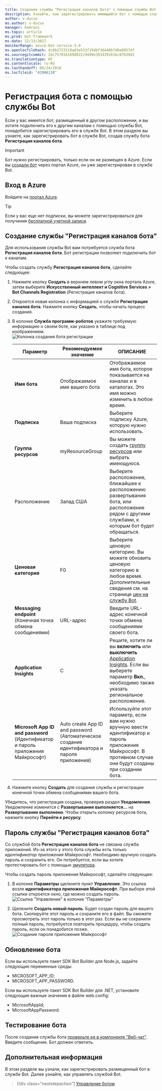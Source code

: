 ```yaml
---
title: Создание службы "Регистрация каналов бота" с помощью службы Bot | Документация Майкрософт
description: Узнайте, как зарегистрировать имеющийся бот с помощью службы Bot.
author: v-ducvo
ms.author: v-ducvo
manager: kamrani
ms.topic: article
ms.prod: bot-framework
ms.date: 12/13/2017
monikerRange: azure-bot-service-3.0
ms.openlocfilehash: dc8b2723119a03e533f19dbf36446b7dbe0957df
ms.sourcegitcommit: 2dc75701b169d822c9499e393439161bc87639d2
ms.translationtype: HT
ms.contentlocale: ru-RU
ms.lasthandoff: 08/24/2018
ms.locfileid: "42906138"
---
```

# <a name="register-a-bot-with-bot-service"></a>Регистрация бота с помощью службы Bot



Если у вас имеется бот, размещенный в другом расположении, и вы хотите подключить его к другим каналам с помощью службы Bot, понадобится зарегистрировать его в службе Bot. В этом разделе вы узнаете, как зарегистрировать бот в службе Bot, создав службу бота **Регистрация каналов бота**.

> [!IMPORTANT] 
> Бот нужно регистрировать, только если он не размещен в Azure. Если вы [создали бот](bot-service-quickstart.md) через портал Azure, он уже зарегистрирован в службе Bot.

## <a name="log-in-to-azure"></a>Вход в Azure
Войдите на [портал Azure](http://portal.azure.com).

> [!TIP]
> Если у вас еще нет подписки, вы можете зарегистрироваться для получения <a href="https://azure.microsoft.com/en-us/free/" target="_blank">бесплатной учетной записи</a>.

## <a name="create-a-bot-channels-registration"></a>Создание службы "Регистрация каналов бота"
Для использования службы Bot вам потребуется служба бота **Регистрация каналов бота**. Бот регистрации позволяет подключить бот к каналам.

Чтобы создать службу **Регистрация каналов бота**, сделайте следующее:

1. Нажмите кнопку **Создать** в верхнем левом углу окна портала Azure, затем выберите **Искусственный интеллект и Cognitive Services > Bot Channels Registration** (Регистрация каналов бота). 

2. Откроется новая колонка с информацией о службе **Регистрация каналов бота**. Нажмите кнопку **Создать**, чтобы начать процесс создания. 

3. В колонке **Служба программ-роботов** укажите требуемую информацию о своем боте, как указано в таблице под изображением.  <br/>
   ![Колонка создания бота регистрации](~/media/azure-bot-quickstarts/registration-create-bot-service-blade.png)


   |                    Параметр                     |         Рекомендуемое значение         |                                                                                                  ОПИСАНИЕ                                                                                                  |
   |------------------------------------------------|---------------------------------|---------------------------------------------------------------------------------------------------------------------------------------------------------------------------------------------------------------|
   |           <strong>Имя бота</strong>            |     Отображаемое имя вашего бота     |                                                  Отображаемое имя бота, которое показывается на каналах и в каталогах. Это имя можно изменить в любое время.                                                  |
   |         <strong>Подписка</strong>          |        Ваша подписка        |                                                                                Выберите подписку Azure, которую нужно использовать.                                                                                 |
   |        <strong>Группа ресурсов</strong>         |         myResourceGroup         |                                 Вы можете создать [группу ресурсов](/azure/azure-resource-manager/resource-group-overview#resource-groups) или выбрать имеющуюся.                                  |
   |                    Расположение                    |             Запад США             |                                                        Выберите расположение, ближайшее к расположению развертывания бота, или расположение рядом с другими службами, к которым бот будет обращаться.                                                         |
   |         <strong>Ценовая категория</strong>          |               F0                |             Выберите ценовую категорию. Вы можете обновить ценовую категорию в любое время. Дополнительные сведения см. на странице [цен на службу Bot](https://azure.microsoft.com/en-us/pricing/details/bot-service/).              |
   |      <strong>Messaging endpoint</strong> (Конечная точка обмена сообщениями)       |               URL-адрес               |                                                                               Введите URL-адрес конечной точки обмена сообщениями своего бота.                                                                                |
   |     <strong>Application Insights</strong>      |               С                | Решите, хотите ли вы <strong>включить</strong> или <strong>выключить</strong> [Application Insights](bot-service-manage-analytics.md). Если вы выберете параметр <strong>Вкл.</strong>, необходимо также указать региональное расположение. |
   | <strong>Microsoft App ID and password</strong> (Идентификатор и пароль приложения Майкрософт) | Auto create App ID and password (Автоматическое создание идентификатора и пароля приложения) |              Используйте этот параметр, если вам нужно вручную ввести идентификатор и пароль приложения Майкрософт. В противном случае они будут созданы при создании бота.               |


4. Нажмите кнопку **Создать** для создания службы и регистрации конечной точки обмена сообщениями вашего бота.

Убедитесь, что регистрация создана, проверив раздел **Уведомления**. Уведомление изменится с **Развертывание выполняется...** на **Развертывание выполнено**. Чтобы открыть колонку ресурсов бота, нажмите кнопку **Перейти к ресурсу**. 

## <a name="bot-channels-registration-password"></a>Пароль службы "Регистрация каналов бота"

Со службой бота **Регистрация каналов бота** не связана служба приложений. Из-за этого у этого бота службы есть только *идентификатор приложения Майкрософт*. Необходимо вручную создать пароль и сохранить его. Он потребуется, если вы хотите протестировать бот с помощью [эмулятора](bot-service-debug-emulator.md).

Чтобы создать пароль приложения Майкрософт, сделайте следующее:

1. В колонке **Параметры** щелкните пункт **Управление**. Это ссылка возле **идентификатора приложения Майкрософт**. При выборе этой ссылки откроется окно, где можно создать пароль. <br/>
  ![Ссылка "Управление" в колонке "Параметры"](~/media/azure-bot-quickstarts/registration-settings-manage-link.png)

2. Щелкните **Создать новый пароль**. Будет создан пароль для вашего бота. Скопируйте этот пароль и сохраните его в файл. Вы сможете просмотреть этот пароль только в этот раз. Если вы не сохранили полный пароль, потребуется повторить процедуру, чтобы создать пароль, если он понадобится позже. <br/>
  ![Создание пароля приложения Майкрософт](~/media/azure-bot-quickstarts/registration-generate-app-password.png)

## <a name="update-the-bot"></a>Обновление бота

Если вы используете пакет SDK Bot Builder для Node.js, задайте следующие переменные среды:

* MICROSOFT_APP_ID;
* MICROSOFT_APP_PASSWORD.

Если вы используете пакет SDK Bot Builder для .NET, установите следующие важные значения в файле web.config:

* MicrosoftAppId;
* MicrosoftAppPassword.

## <a name="test-the-bot"></a>Тестирование бота

После создания службы бота [проверьте ее в компоненте "Веб-чат"](bot-service-manage-test-webchat.md). Введите сообщение. Бот должен ответить.

## <a name="next-steps"></a>Дополнительная информация

В этом разделе вы узнали, как зарегистрировать размещенный бот в службе Bot. Далее узнайте, как управлять службой Bot.

> [!div class="nextstepaction"]
> [Управление ботом](bot-service-manage-overview.md)

